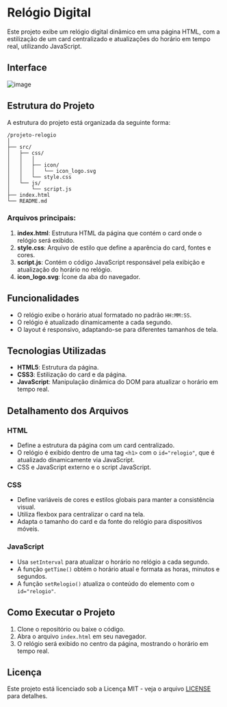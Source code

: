 # Relógio Digital

Este projeto exibe um relógio digital dinâmico em uma página HTML, com a estilização de um card centralizado e atualizações do horário em tempo real, utilizando JavaScript.

## Interface

![image](https://github.com/user-attachments/assets/e6b48c4b-9e5a-41e2-bd42-1e04c2533419)

## Estrutura do Projeto

A estrutura do projeto está organizada da seguinte forma:

```
/projeto-relogio
│
├── src/
│   ├── css/
│   │   │
│   │   ├── icon/
│   │   │   └── icon_logo.svg
│   │   └── style.css
│   └── js/
│       └── script.js
├── index.html
└── README.md
```

### Arquivos principais:

1. **index.html**: Estrutura HTML da página que contém o card onde o relógio será exibido.
2. **style.css**: Arquivo de estilo que define a aparência do card, fontes e cores.
3. **script.js**: Contém o código JavaScript responsável pela exibição e atualização do horário no relógio.
4. **icon_logo.svg**: Ícone da aba do navegador.

## Funcionalidades

- O relógio exibe o horário atual formatado no padrão `HH:MM:SS`.
- O relógio é atualizado dinamicamente a cada segundo.
- O layout é responsivo, adaptando-se para diferentes tamanhos de tela.

## Tecnologias Utilizadas

- **HTML5**: Estrutura da página.
- **CSS3**: Estilização do card e da página.
- **JavaScript**: Manipulação dinâmica do DOM para atualizar o horário em tempo real.

## Detalhamento dos Arquivos

### HTML

- Define a estrutura da página com um card centralizado.
- O relógio é exibido dentro de uma tag `<h1>` com o `id="relogio"`, que é atualizado dinamicamente via JavaScript.
- CSS e JavaScript  externo e o script JavaScript.

### CSS

- Define variáveis de cores e estilos globais para manter a consistência visual.
- Utiliza flexbox para centralizar o card na tela.
- Adapta o tamanho do card e da fonte do relógio para dispositivos móveis.

### JavaScript

- Usa `setInterval` para atualizar o horário no relógio a cada segundo.
- A função `getTime()` obtém o horário atual e formata as horas, minutos e segundos.
- A função `setRelogio()` atualiza o conteúdo do elemento com o `id="relogio"`.

## Como Executar o Projeto

1. Clone o repositório ou baixe o código.
2. Abra o arquivo `index.html` em seu navegador.
3. O relógio será exibido no centro da página, mostrando o horário em tempo real.

## Licença

Este projeto está licenciado sob a Licença MIT - veja o arquivo [LICENSE](LICENSE) para detalhes.
